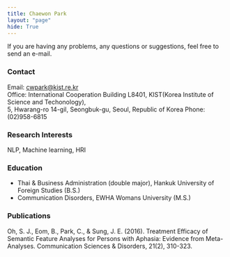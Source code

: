 ```yaml
---
title: Chaewon Park
layout: "page"
hide: True
---
```


If you are having any problems, any questions or suggestions, feel free to send an e-mail.

### Contact

Email: cwpark@kist.re.kr <br>
Office: International Cooperation Building L8401, KIST(Korea Institute of Science and Techonology), <br>
        5, Hwarang-ro 14-gil, Seongbuk-gu, Seoul, Republic of Korea
Phone: (02)958-6815

### Research Interests

NLP, Machine learning, HRI


### Education

- Thai & Business Administration (double major), Hankuk University of Foreign Studies (B.S.)
- Communication Disorders, EWHA Womans University (M.S.)

### Publications
Oh, S. J., Eom, B., Park, C., & Sung, J. E. (2016). Treatment Efficacy of Semantic Feature Analyses for Persons with Aphasia: Evidence from Meta-Analyses. Communication Sciences & Disorders, 21(2), 310-323.
